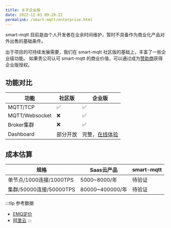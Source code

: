 ```yaml
---
title: 关于企业版
date: 2022-12-03 09:29:22
permalink: /smart-mqtt/enterprise.html
---
```


smart-mqtt 目前是由个人开发者在业余时间维护，暂时不具备作为商业化产品对外出售的基础条件。

出于项目的可持续发展需要，我们在 smart-mqtt 社区版的基础上，丰富了一些企业级功能。
如果贵公司认可 smart-mqtt 的商业价值，可以通过成为[赞助商](02.赞助商.md)获得企业版授权。

## 功能对比
| 功能             | 社区版  | 企业版                                         |
|----------------|------|---------------------------------------------|
| MQTT/TCP       | ✅    | ✅                                           |
| MQTT/Websocket | ❌    | ✅                                           |
| Broker集群       | ❌    | ✅                                           |
| Dashboard      | 部分开放 | 完整，[在线体验](http://mqtt.smartboot.tech:8083/) |


## 成本估算

| 规格                  | Saas云产品        | smart-mqtt |
|---------------------|----------------|------------|
| 单节点/1000连接/1000TPS  | 5000~8000/年    | 待验证   |
| 集群/50000连接/50000TPS | 80000~400000/年 | 待验证        | 

:::tip 参考数据
- [EMQ定价](https://www.emqx.com/zh/cloud/pricing#details)
- [阿里云](https://help.aliyun.com/document_detail/189682.html)
:::


